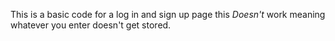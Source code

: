 This is a basic code for a log in and sign up page this *Doesn't* work meaning whatever you enter doesn't get stored.
